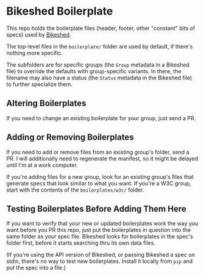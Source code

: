 # Bikeshed Boilerplate

This repo holds the boilerplate files (header, footer, other "constant" bits of specs) used by [Bikeshed](https://github.com/tabatkins/bikeshed).

The top-level files in the `boilerplate/` folder are used by default,
if there's nothing more specific.

The subfolders are for specific groups (the `Group` metadata in a Bikeshed file) to override the defaults with group-specific variants. In there, the filename may also have a status (the `Status` metadata in the Bikeshed file) to further specialize them.

## Altering Boilerplates

If you need to change an existing boilerplate for your group,
just send a PR.

## Adding or Removing Boilerplates

If you need to add or remove files from an existing group's folder,
send a PR.
I will additionally need to regenerate the manifest,
so it might be delayed until I'm at a work computer.

If you're adding files for a new group,
look for an existing group's files that generate specs that look similar to what you want.
If you're a W3C group, start with the contents of the `boilerplates/w3c/` folder.

## Testing Boilerplates Before Adding Them Here

If you want to verify that your new or updated boilerplates work the way you want before you PR this repo,
just put the boilerplates in question into the same folder as your spec file.
Bikeshed looks for boilerplates in the spec's folder first,
before it starts searching thru its own data files.

(If you're using the API version of Bikeshed, or passing Bikeshed a spec on stdin,
there's no way to test new boilerplates.
Install it locally from `pip` and put the spec into a file.)
